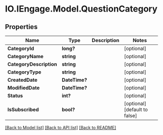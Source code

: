 # IO.IEngage.Model.QuestionCategory
## Properties

Name | Type | Description | Notes
------------ | ------------- | ------------- | -------------
**CategoryId** | **long?** |  | [optional] 
**CategoryName** | **string** |  | [optional] 
**CategoryDescription** | **string** |  | [optional] 
**CategoryType** | **string** |  | [optional] 
**CreatedDate** | **DateTime?** |  | [optional] 
**ModifiedDate** | **DateTime?** |  | [optional] 
**Status** | **int?** |  | [optional] 
**IsSubscribed** | **bool?** |  | [optional] [default to false]

[[Back to Model list]](../README.md#documentation-for-models) [[Back to API list]](../README.md#documentation-for-api-endpoints) [[Back to README]](../README.md)

